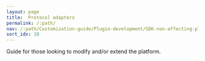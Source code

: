 ```yaml
---
layout: page
title:  Protocol adapters
permalink: /:path/
nav: /:path/Customization-guide/Plugin-development/SDK-non-affecting-plugins/Protocol-adapters-plugins
sort_idx: 10
---
```


Guide for those looking to modify and/or extend the platform.